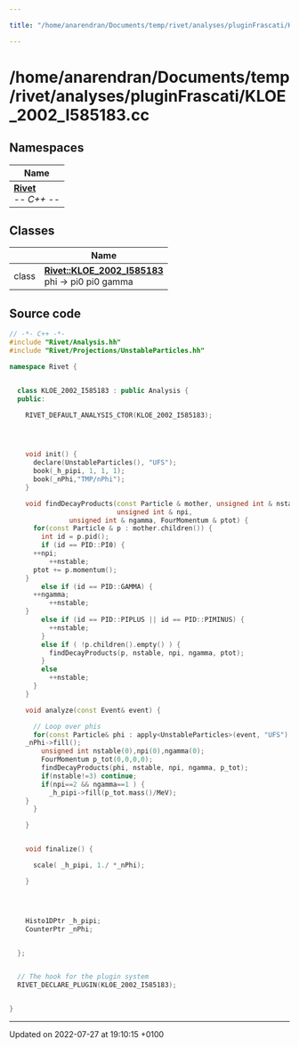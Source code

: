 ```yaml
---

title: "/home/anarendran/Documents/temp/rivet/analyses/pluginFrascati/KLOE_2002_I585183.cc"

---
```


# /home/anarendran/Documents/temp/rivet/analyses/pluginFrascati/KLOE_2002_I585183.cc



## Namespaces

| Name           |
| -------------- |
| **[Rivet](http://example.org/namespaces/namespacerivet/)** <br>-*- C++ -*-  |

## Classes

|                | Name           |
| -------------- | -------------- |
| class | **[Rivet::KLOE_2002_I585183](http://example.org/classes/classrivet_1_1kloe__2002__i585183/)** <br>phi -> pi0 pi0 gamma  |




## Source code

```cpp
// -*- C++ -*-
#include "Rivet/Analysis.hh"
#include "Rivet/Projections/UnstableParticles.hh"

namespace Rivet {


  class KLOE_2002_I585183 : public Analysis {
  public:

    RIVET_DEFAULT_ANALYSIS_CTOR(KLOE_2002_I585183);




    void init() {
      declare(UnstableParticles(), "UFS");
      book(_h_pipi, 1, 1, 1);
      book(_nPhi,"TMP/nPhi");
    }

    void findDecayProducts(const Particle & mother, unsigned int & nstable,
                           unsigned int & npi,
               unsigned int & ngamma, FourMomentum & ptot) {
      for(const Particle & p : mother.children()) {
        int id = p.pid();
        if (id == PID::PI0) {
      ++npi;
          ++nstable;
      ptot += p.momentum();
    }
        else if (id == PID::GAMMA) {
      ++ngamma;
          ++nstable;
    }
        else if (id == PID::PIPLUS || id == PID::PIMINUS) {
          ++nstable;
        }
        else if ( !p.children().empty() ) {
          findDecayProducts(p, nstable, npi, ngamma, ptot);
        }
        else
          ++nstable;
      }
    }

    void analyze(const Event& event) {

      // Loop over phis
      for(const Particle& phi : apply<UnstableParticles>(event, "UFS").particles(Cuts::abspid==PID::PHI)) {
    _nPhi->fill();
        unsigned int nstable(0),npi(0),ngamma(0);
        FourMomentum p_tot(0,0,0,0);
        findDecayProducts(phi, nstable, npi, ngamma, p_tot);
        if(nstable!=3) continue;
        if(npi==2 && ngamma==1 ) {
          _h_pipi->fill(p_tot.mass()/MeV);
    }
      }

    }


    void finalize() {

      scale( _h_pipi, 1./ *_nPhi);

    }




    Histo1DPtr _h_pipi;
    CounterPtr _nPhi;


  };


  // The hook for the plugin system
  RIVET_DECLARE_PLUGIN(KLOE_2002_I585183);


}
```


-------------------------------

Updated on 2022-07-27 at 19:10:15 +0100
